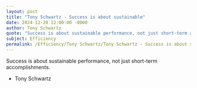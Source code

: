 ```yaml
---
layout: post
title: "Tony Schwartz - Success is about sustainable"
date: 2024-12-28 12:00:00 -0000
author: Tony Schwartz
quote: "Success is about sustainable performance, not just short-term accomplishments."
subject: Efficiency
permalink: /Efficiency/Tony Schwartz/Tony Schwartz - Success is about sustainable
---
```


Success is about sustainable performance, not just short-term accomplishments.

- Tony Schwartz
